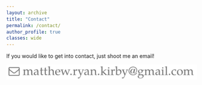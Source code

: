 ```yaml
---
layout: archive
title: "Contact"
permalink: /contact/
author_profile: true
classes: wide
---
```


If you would like to get into contact, just shoot me an email! 

<img src="../images/contact.png"><br clear="left">